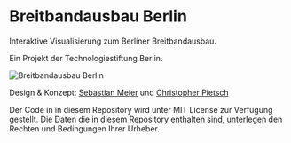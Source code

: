 # Breitbandausbau Berlin

Interaktive Visualisierung zum Berliner Breitbandausbau. 

Ein Projekt der Technologiestiftung Berlin.

![Breitbandausbau Berlin](https://raw.githubusercontent.com/technologiestiftung/breitband/master/wallpapers/dekstop/breitband-desktop-16-9-1.png)

Design & Konzept: [Sebastian Meier](http://www.sebastianmeier.eu) und [Christopher Pietsch](http://www.chrispie.com)

Der Code in in diesem Repository wird unter MIT License zur Verfügung gestellt. 
Die Daten die in diesem Repository enthalten sind, unterlegen den Rechten und Bedingungen Ihrer Urheber.